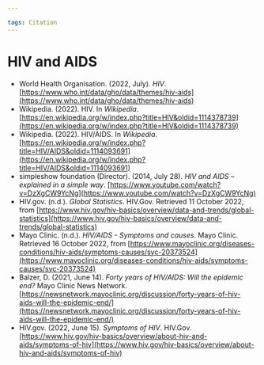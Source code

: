 ```yaml
---

tags: Citation 
---
```


# HIV and AIDS

- World Health Organisation. (2022, July). _HIV_. [https://www.who.int/data/gho/data/themes/hiv-aids](https://www.who.int/data/gho/data/themes/hiv-aids)
- Wikipedia. (2022). HIV. In _Wikipedia_. [https://en.wikipedia.org/w/index.php?title=HIV&oldid=1114378739](https://en.wikipedia.org/w/index.php?title=HIV&oldid=1114378739)
- Wikipedia. (2022). HIV/AIDS. In _Wikipedia_. [https://en.wikipedia.org/w/index.php?title=HIV/AIDS&oldid=1114093691](https://en.wikipedia.org/w/index.php?title=HIV/AIDS&oldid=1114093691)
- simpleshow foundation (Director). (2014, July 28). _HIV and AIDS – explained in a simple way_. [https://www.youtube.com/watch?v=DzXgCW9YcNg](https://www.youtube.com/watch?v=DzXgCW9YcNg)
- HIV.gov. (n.d.). _Global Statistics_. HIV.Gov. Retrieved 11 October 2022, from [https://www.hiv.gov/hiv-basics/overview/data-and-trends/global-statistics](https://www.hiv.gov/hiv-basics/overview/data-and-trends/global-statistics)
- Mayo Clinic. (n.d.). _HIV/AIDS - Symptoms and causes_. Mayo Clinic. Retrieved 16 October 2022, from [https://www.mayoclinic.org/diseases-conditions/hiv-aids/symptoms-causes/syc-20373524](https://www.mayoclinic.org/diseases-conditions/hiv-aids/symptoms-causes/syc-20373524)
- Balzer, D. (2021, June 14). _Forty years of HIV/AIDS: Will the epidemic end?_ Mayo Clinic News Network. [https://newsnetwork.mayoclinic.org/discussion/forty-years-of-hiv-aids-will-the-epidemic-end/](https://newsnetwork.mayoclinic.org/discussion/forty-years-of-hiv-aids-will-the-epidemic-end/)
- HIV.gov. (2022, June 15). _Symptoms of HIV_. HIV.Gov. [https://www.hiv.gov/hiv-basics/overview/about-hiv-and-aids/symptoms-of-hiv](https://www.hiv.gov/hiv-basics/overview/about-hiv-and-aids/symptoms-of-hiv)